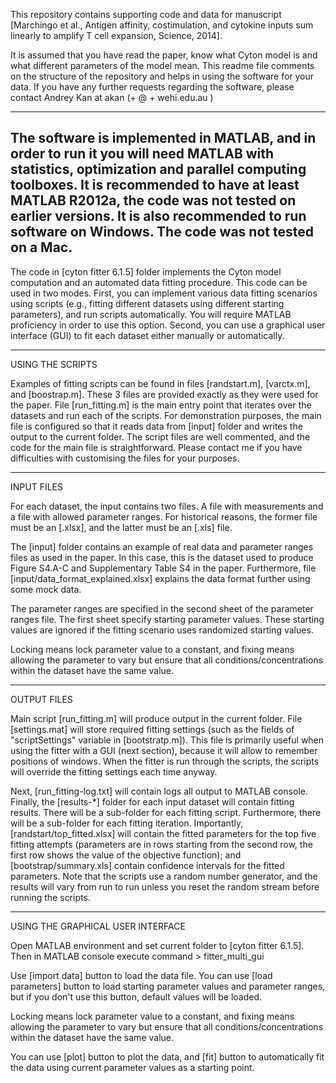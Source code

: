This repository contains supporting code and data for manuscript [Marchingo et al., Antigen affinity, costimulation, and cytokine inputs sum linearly to amplify T cell expansion, Science, 2014].

It is assumed that you have read the paper, know what Cyton model is and what different parameters of the model mean. This readme file comments on the structure of the repository and helps in using the software for your data. If you have any further requests regarding the software, please contact Andrey Kan at akan (+ @ + wehi.edu.au )

------------------------------------------------------------
The software is implemented in MATLAB, and in order to run it you will need MATLAB with statistics, optimization and parallel computing toolboxes. It is recommended to have at least MATLAB R2012a, the code was not tested on earlier versions. It is also recommended to run software on Windows. The code was not tested on a Mac.
------------------------------------------------------------

The code in [cyton fitter 6.1.5] folder implements the Cyton model computation and an automated data fitting procedure. This code can be used in two modes. First, you can implement various data fitting scenarios using scripts (e.g., fitting different datasets using different starting parameters), and run scripts automatically. You will require MATLAB proficiency in order to use this option. Second, you can use a graphical user interface (GUI) to fit each dataset either manually or automatically.

---------------------------------------
USING THE SCRIPTS

Examples of fitting scripts can be found in files [randstart.m], [varctx.m], and [boostrap.m]. These 3 files are provided exactly as they were used for the paper. File [run_fitting.m] is the main entry point that iterates over the datasets and run each of the scripts. For demonstration purposes, the main file is configured so that it reads data from [input] folder and writes the output to the current folder. The script files are well commented, and the code for the main file is straightforward. Please contact me if you have difficulties with customising the files for your purposes.

---------------------------------------
INPUT FILES

For each dataset, the input contains two files. A file with measurements and a file with allowed parameter ranges. For historical reasons, the former file must be an [.xlsx], and the latter must be an [.xls] file.

The [input] folder contains an example of real data and parameter ranges files as used in the paper. In this case, this is the dataset used to produce Figure S4.A-C and Supplementary Table S4 in the paper. Furthermore, file [input/data_format_explained.xlsx] explains the data format further using some mock data.

The parameter ranges are specified in the second sheet of the parameter ranges file. The first sheet specify starting parameter values. These starting values are ignored if the fitting scenario uses randomized starting values.

Locking means lock parameter value to a constant, and fixing means allowing the parameter to vary but ensure that all conditions/concentrations within the dataset have the same value.

---------------------------------------
OUTPUT FILES

Main script [run_fitting.m] will produce output in the current folder. File [settings.mat] will store required fitting settings (such as the fields of "scriptSettings" variable in [bootstratp.m]). This file is primarily useful when using the fitter with a GUI (next section), because it will allow to remember positions of windows. When the fitter is run through the scripts, the scripts will override the fitting settings each time anyway.

Next, [run_fitting-log.txt] will contain logs all output to MATLAB console. Finally, the [results-*] folder for each input dataset will contain fitting results. There will be a sub-folder for each fitting script. Furthermore, there will be a sub-folder for each fitting iteration. Importantly, [randstart/top_fitted.xlsx] will contain the fitted parameters for the top five fitting attempts (parameters are in rows starting from the second row, the first row shows the value of the objective function); and [bootstrap/summary.xls] contain confidence intervals for the fitted parameters. Note that the scripts use a random number generator, and the results will vary from run to run unless you reset the random stream before running the scripts.

---------------------------------------
USING THE GRAPHICAL USER INTERFACE

Open MATLAB environment and set current folder to [cyton fitter 6.1.5]. Then in MATLAB console execute command > fitter_multi_gui

Use [import data] button to load the data file. You can use [load parameters] button to load starting parameter values and parameter ranges, but if you don't use this button, default values will be loaded.

Locking means lock parameter value to a constant, and fixing means allowing the parameter to vary but ensure that all conditions/concentrations within the dataset have the same value.

You can use [plot] button to plot the data, and [fit] button to automatically fit the data using current parameter values as a starting point.